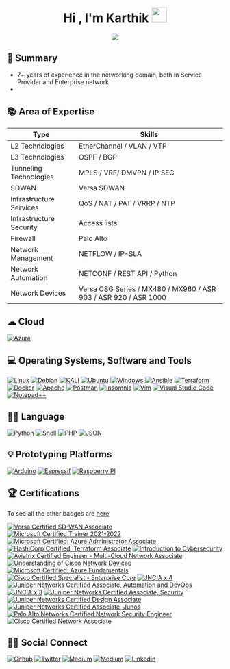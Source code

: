 <h1 align="center">Hi , I'm Karthik <img src="https://media.giphy.com/media/hvRJCLFzcasrR4ia7z/giphy.gif" width="35"></h1>
<p align="center">
<img src="https://readme-typing-svg.herokuapp.com?color=33AEF7&lines=Network+Engineer;Cloud+Technology+Enthusiast;IoT+hobbyist&center=true&width=500&height=50">
</p>

## 📜 Summary
 - 7+ years of experience in the networking domain, both in Service Provider and Enterprise network
 - 

## 📚 Area of Expertise
| Type                   | Skills                                                                                                       |
|------------------------|--------------------------------------------------------------------------------------------------------------|
| L2 Technologies        | EtherChannel / VLAN / VTP                                                                                    |
| L3 Technologies        | OSPF / BGP                                                                        						    |
| Tunneling Technologies | MPLS / VRF/ DMVPN / IP SEC   																				|
| SDWAN                  | Versa SDWAN																								    |
| Infrastructure Services| QoS / NAT / PAT / VRRP / NTP																				    |
| Infrastructure Security| Access lists                                                                                                 |
| Firewall               | Palo Alto                                                                                                    |
| Network Management     | NETFLOW / IP-SLA |
| Network Automation     | NETCONF / REST API / Python                                                                 |
| Network Devices        | Versa CSG Series /  MX480 / MX960 / ASR 903 / ASR 920 / ASR 1000                                               |

## ☁ Cloud
<p>
 <a href="#"><img alt="Azure" src="https://img.shields.io/badge/azure-%230072C6.svg?logo=microsoftazure&logoColor=white"></a>
</p>

## 💻 Operating Systems, Software and Tools

<p>
 <a href="#"><img alt="Linux" src="https://img.shields.io/badge/Linux-FCC624?logo=linux&logoColor=black"></a>
 <a href="#"><img alt="Debian" src="https://img.shields.io/badge/Debian-A81D33?logo=debian&logoColor=white"></a>
 <a href="#"><img alt="KALI" src="https://img.shields.io/badge/Kali-268BEE?logo=kalilinux&logoColor=white"></a>
 <a href="#"><img alt="Ubuntu" src="https://img.shields.io/badge/Ubuntu-E95420?logo=ubuntu&logoColor=white"></a>
 <a href="#"><img alt="Windows" src="https://img.shields.io/badge/Windows-0078D6?logo=windows&logoColor=white"></a>
 <a href="#"><img alt="Ansible" src="https://img.shields.io/badge/Ansible-000000?logo=ansible&logoColor=white"></a>
 <a href="#"><img alt="Terraform" src="https://img.shields.io/badge/Terraform-7B42BC?logo=terraform&logoColor=white"></a> 
 <a href="#"><img alt="Docker" src="https://img.shields.io/badge/Docker-2CA5E0?logo=docker&logoColor=white"></a>  
 <a href="#"><img alt="Apache" src="https://img.shields.io/badge/Apache-D22128?logo=Apache&logoColor=white"></a>  
 <a href="#"><img alt="Postman" src="https://img.shields.io/badge/Postman-FF6C37?logo=postman&logoColor=white"></a>
 <a href="#"><img alt="Insomnia" src="https://img.shields.io/badge/Insomnia-5849be?logo=Insomnia&logoColor=white"></a>
 <a href="#"><img alt="Vim" src="https://img.shields.io/badge/VIM-%2311AB00.svg?logo=vim&logoColor=white"></a>
 <a href="#"><img alt="Visual Studio Code" src="https://img.shields.io/badge/Visual%20Studio%20Code-0078d7.svg?logo=visual-studio-code&logoColor=white"></a>
 <a href="#"><img alt="Notepad++" src="https://img.shields.io/badge/Notepad++-90E59A.svg?logo=notepad%2B%2B&logoColor=black"></a>
    
</p>

## 👩‍💻 Language

<p>
 <a href="#"><img alt="Python" src="https://img.shields.io/badge/python-3670A0?logo=python&logoColor=ffdd54"></a>
 <a href="#"><img alt="Shell" src="https://img.shields.io/badge/Shell_Script-121011?logo=gnu-bash&logoColor=white"></a>
 <a href="#"><img alt="PHP" src="https://img.shields.io/badge/PHP-777BB4?logo=php&logoColor=white"></a>
 <a href="#"><img alt="JSON" src="https://img.shields.io/badge/json-5E5C5C?logo=json&logoColor=white"></a>
</p>

## 💡 Prototyping Platforms

<p>
 <a href="#"><img alt="Arduino" src="https://img.shields.io/badge/Arduino-00979D?logo=Arduino&logoColor=white"></a>
 <a href="#"><img alt="Espressif" src="https://img.shields.io/badge/espressif-E7352C?logoColor=white"></a>
 <a href="#"><img alt="Raspberry PI" src="https://img.shields.io/badge/Raspberry%20Pi-A22846?logo=Raspberry%20Pi&logoColor=white"></a>
</p>


## 🏆 Certifications 

To see all the other badges are [here](https://www.credly.com/users/karthikc/badges)

[![Versa Certified SD-WAN Associate](https://images.credly.com/size/100x100/images/d948a85f-7826-4d49-b3f0-ff1110b14f48/SD-WAN_Associate_badge-04.png)](https://www.credly.com/badges/8c579fb7-d525-4895-878d-517ba2bc88f5 "Versa Certified SD-WAN Associate")
[![Microsoft Certified Trainer 2021-2022](https://images.credly.com/size/100x100/images/a6ea4416-4f34-4a85-bc24-eb3fe32fd241/MCT-Microsoft_Certified_Trainer-600x600.png)](https://www.credly.com/badges/b51512f6-7a71-4098-bc68-9e177839b01f "Microsoft Certified Trainer 2021-2022")
[![Microsoft Certified: Azure Administrator Associate](https://images.credly.com/size/100x100/images/336eebfc-0ac3-4553-9a67-b402f491f185/azure-administrator-associate-600x600.png)](https://www.credly.com/badges/d37339b2-12b7-4383-bd40-2571a781bfcd "Microsoft Certified: Azure Administrator Associate")
[![HashiCorp Certified: Terraform Associate](https://images.credly.com/size/100x100/images/99289602-861e-4929-8277-773e63a2fa6f/image.png)](https://www.credly.com/badges/da874986-00aa-41ad-b42a-170d059e3d29 "HashiCorp Certified: Terraform Associate")
[![Introduction to Cybersecurity](https://images.credly.com/size/100x100/images/af8c6b4e-fc31-47c4-8dcb-eb7a2065dc5b/I2CS__1_.png)](https://www.credly.com/badges/62092322-2b35-4150-9f4b-28ec5b07f1ea "Introduction to Cybersecurity")
[![Aviatrix Certified Engineer - Multi-Cloud Network Associate](https://images.credly.com/size/100x100/images/30dea324-9ebf-4a7b-96b0-4ee602f0d5e7/aceAssociatetBadgeArtboard_1.png)](https://www.credly.com/badges/2ea392e8-2b91-491a-914d-f4363733f60a "Aviatrix Certified Engineer - Multi-Cloud Network Associate")
[![Understanding of Cisco Network Devices](https://images.credly.com/size/100x100/images/1442feda-7455-4bcb-a114-8803c9dee675/CV_PNG_L200.png)](https://www.credly.com/badges/56d7e54d-081d-4788-a64b-93c47cf65440 "Understanding of Cisco Network Devices")
[![Microsoft Certified: Azure Fundamentals](https://images.credly.com/size/100x100/images/be8fcaeb-c769-4858-b567-ffaaa73ce8cf/image.png)](https://www.credly.com/badges/5fd2b53f-85cc-4677-bb9a-0564fe748d9a "Microsoft Certified: Azure Fundamentals")
[![Cisco Certified Specialist - Enterprise Core](https://images.credly.com/size/100x100/images/772efbeb-3c61-459c-ba0d-2fa52828d119/Cisco_Specialist_600.png)](https://www.credly.com/badges/e0ec726f-249e-4638-a469-e873621def04 "Cisco Certified Specialist - Enterprise Core")
[![JNCIA x 4](https://images.credly.com/size/100x100/images/38a71b3b-403d-44a9-9ed5-f7218549249f/JNCIA_4A.png)](https://www.credly.com/badges/8d75270b-51b8-4cc4-83d1-b87d92531cdf "JNCIA x 4")
[![Juniper Networks Certified Associate, Automation and DevOps](https://images.credly.com/size/100x100/images/ad30282b-5a30-4202-a05c-9c6f4f751595/L_01_asso_JNCIA-DevOps.png)](https://www.credly.com/badges/cbd7addf-7a0f-4dd0-9c44-4610867c15f0 "Juniper Networks Certified Associate, Automation and DevOps")
[![JNCIA x 3](https://images.credly.com/size/100x100/images/d9f1f414-d4a5-4ef9-96f8-26e3ada93583/M_01_asso_3A.png)](https://www.credly.com/badges/b0c2d5bc-a39a-4182-8a9a-5a21593486cf "JNCIA x 3")
[![Juniper Networks Certified Associate, Security](https://images.credly.com/size/100x100/images/c61cfe43-7e75-4636-818d-88b47e9a2b4c/L_01_asso_JNCIA-SEC.png)](https://www.credly.com/badges/118c5dd7-57a9-4893-8c69-13050b579687 "Juniper Networks Certified Associate, Security")
[![Juniper Networks Certified Design Associate](https://images.credly.com/size/100x100/images/4087bc56-d17f-4ae1-b9df-2b60ea30cf5b/L_01_asso_JNCDA.png)](https://www.credly.com/badges/d43490c2-991b-499e-86b5-33536c46ccc8 "Juniper Networks Certified Design Associate")
[![Juniper Networks Certified Associate, Junos](https://images.credly.com/size/100x100/images/115e08d1-6b0c-40b2-aa15-5906022f4db0/L_01_asso_JNCIA-Junos.png)](https://www.credly.com/badges/dda56c3a-b6d6-4ed6-8476-8345f94be99b "Juniper Networks Certified Associate, Junos")
[![Palo Alto Networks Certified Network Security Engineer](https://images.credly.com/size/100x100/images/a7179299-0c6e-4327-a27d-ea5853a1ab55/pan_pcnse_digital-badge_sharing-logo-2048x2048.png)](https://www.credly.com/badges/b534045d-649b-42d9-8def-0b0201474bc1 "Palo Alto Networks Certified Network Security Engineer")
[![Cisco Certified Network Associate](https://images.credly.com/size/100x100/images/683783d8-eaac-4c37-a14d-11bd8a36321d/ccna_600.png)](https://www.credly.com/badges/6f2ed529-2f28-4da4-bcdc-95c500ab9926 "Cisco Certified Network Associate")



## 👋🏼 Social Connect

[<img alt="Github" src="https://img.shields.io/badge/ckarthik20-%2312100E.svg?&logo=Github&logoColor=white" />](https://github.com/ckarthik20) 
[<img alt="Twitter" src="https://img.shields.io/badge/karthikk_c-%231DA1F2.svg?&logo=twitter&logoColor=white" />](https://twitter.com/karthikk_c)
[<img alt="Medium" src="https://img.shields.io/badge/karthikk_c-%2312100E.svg?&logo=medium&logoColor=white" />](https://medium.com/@c.karthik)
[<img alt="Medium" src="https://img.shields.io/badge/ckarthik-0078D4?&logo=microsoft-outlook&logoColor=white" />](mailto:ckarthik@outllok.in)
[<img alt="Linkedin" src="https://img.shields.io/badge/ckarthik-0077B5?logo=linkedin&logoColor=white" />](https://www.linkedin.com/in/ckarthik)

